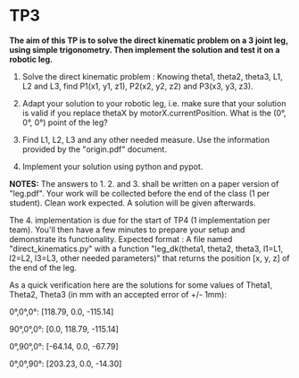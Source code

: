 # TP3

**The aim of this TP is to solve the direct kinematic problem on a 3
  joint leg, using simple trigonometry. Then implement the solution and test
  it on a robotic leg.**

1. Solve the direct kinematic problem : Knowing theta1, theta2, theta3,
L1, L2 and L3, find P1(x1, y1, z1), P2(x2, y2, z2) and P3(x3, y3, z3).

2. Adapt your solution to your robotic leg, i.e. make sure that your
solution is valid if you replace thetaX by
motorX.currentPosition. What is the (0°, 0°, 0°) point of the leg?

3. Find L1, L2, L3 and any other needed measure. Use the information provided by the "origin.pdf" document.

4. Implement your solution using python and pypot.

**NOTES:**
The answers to 1. 2. and 3. shall be written on a paper
version of "leg.pdf". Your work will be collected before the end of
the class (1 per student). Clean work expected. A solution will be
given afterwards.

The 4. implementation is due for the start of TP4 (1 implementation
per team). You'll then have a few minutes to prepare your setup and
demonstrate its functionality. Expected format :
A file named "direct_kinematics.py" with a function "leg_dk(theta1,
theta2, theta3, l1=L1, l2=L2, l3=L3, other needed parameters)" that
returns the position [x, y, z] of the end of the leg.

As a quick verification here are the solutions for some values of Theta1, Theta2, Theta3 (in mm with an accepted error of +/- 1mm):

0°,0°,0°:  [118.79, 0.0, -115.14]

90°,0°,0°:  [0.0, 118.79, -115.14]

0°,90°,0°:  [-64.14, 0.0, -67.79]

0°,0°,90°:  [203.23, 0.0, -14.30]
